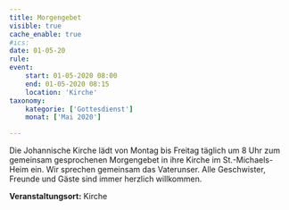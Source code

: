 ```yaml
---
title: Morgengebet
visible: true
cache_enable: true
#ics: 
date: 01-05-20
rule: 
event:
	start: 01-05-2020 08:00
	end: 01-05-2020 08:15
	location: 'Kirche'
taxonomy:
	kategorie: ['Gottesdienst']
	monat: ['Mai 2020']

---
```

Die Johannische Kirche lädt von Montag bis Freitag täglich um 8 Uhr zum gemeinsam gesprochenen Morgengebet in ihre Kirche im St.-Michaels-Heim ein. Wir sprechen gemeinsam das Vaterunser. Alle Geschwister, Freunde und Gäste sind immer herzlich willkommen.



**Veranstaltungsort:** Kirche

